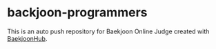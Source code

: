 # backjoon-programmers
This is an auto push repository for Baekjoon Online Judge created with [BaekjoonHub](https://github.com/BaekjoonHub/BaekjoonHub).
